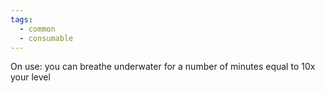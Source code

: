 ```yaml
---
tags:
  - common
  - consumable
---
```

On use: you can breathe underwater for a number of minutes equal to 10x your level